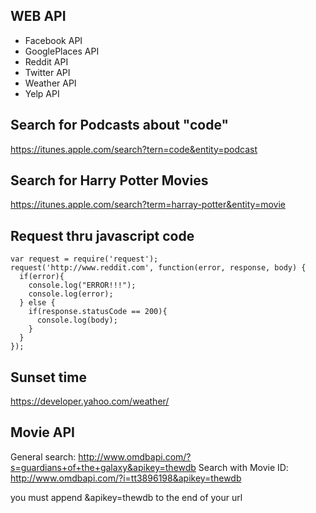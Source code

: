 ## WEB API

* Facebook API
* GooglePlaces API
* Reddit API
* Twitter API
* Weather API
* Yelp API


## Search for Podcasts about "code"
https://itunes.apple.com/search?tern=code&entity=podcast

## Search for Harry Potter Movies
https://itunes.apple.com/search?term=harray-potter&entity=movie

## Request thru javascript code
```
var request = require('request');
request('http://www.reddit.com', function(error, response, body) {
  if(error){
    console.log("ERROR!!!");
    console.log(error);
  } else {
    if(response.statusCode == 200){
      console.log(body);
    }
  }
});
```
## Sunset time 

https://developer.yahoo.com/weather/

## Movie API

General search: 
http://www.omdbapi.com/?s=guardians+of+the+galaxy&apikey=thewdb
Search with Movie ID: 
http://www.omdbapi.com/?i=tt3896198&apikey=thewdb

you must append &apikey=thewdb to the end of your url

